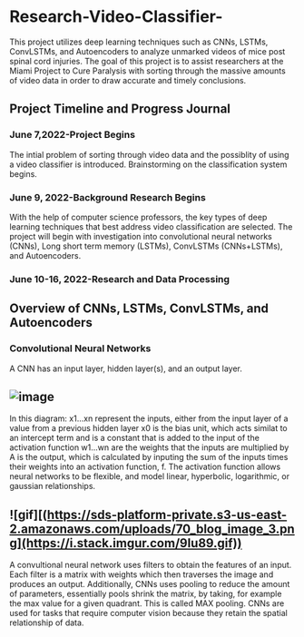 # Research-Video-Classifier-
This project utilizes deep learning techniques such as CNNs, LSTMs, ConvLSTMs, and Autoencoders to analyze unmarked videos of mice post spinal cord injuries. The goal of this project is to assist researchers at the Miami Project to Cure Paralysis with sorting through the massive amounts of video data in order to draw accurate and timely conclusions. 
## Project Timeline and Progress Journal
### June 7,2022-Project Begins 
The intial problem of sorting through video data and the possiblity of using a video classifier is introduced. Brainstorming on the classification system begins. 
### June 9, 2022-Background Research Begins 
With the help of computer science professors, the key types of deep learning techniques that best address video classification are selected. The project will begin with investigation into convolutional neural networks (CNNs), Long short term memory (LSTMs), ConvLSTMs (CNNs+LSTMs), and Autoencoders. 
### June 10-16, 2022-Research and Data Processing 
## Overview of CNNs, LSTMs, ConvLSTMs, and Autoencoders 
### Convolutional Neural Networks 
A CNN has an input layer, hidden layer(s), and an output layer. 
## ![image](https://files.cdn.thinkific.com/file_uploads/118220/images/9ac/ef7/edb/1583485122964.jpg?width=1920&dpr=2)
In this diagram:
x1...xn represent the inputs, either from the input layer of a value from a previous hidden layer 
x0 is the bias unit, which acts similat to an intercept term and is a constant that is added to the input of the activation function 
w1...wn are the weights that the inputs are multiplied by
A is the output, which is calculated by inputing the sum of the inputs times their weights into an activation function, f. The activation function allows neural networks to be flexible, and model linear, hyperbolic, logarithmic, or gaussian relationships. 
## ![gif][(https://sds-platform-private.s3-us-east-2.amazonaws.com/uploads/70_blog_image_3.png](https://i.stack.imgur.com/9Iu89.gif)) 
A convultional neural network uses filters to obtain the features of an input. Each filter is a matrix with weights which then traverses the image and produces an output. Additionally, CNNs uses pooling to reduce the amount of parameters, essentially pools shrink the matrix, by taking, for example the max value for a given quadrant. This is called MAX pooling. CNNs are used for tasks that require computer vision because they retain the spatial relationship of data. 






















